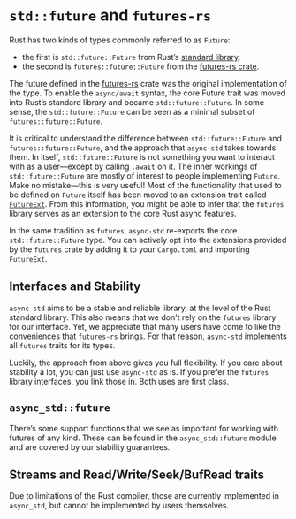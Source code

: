 # `std::future` and `futures-rs`

Rust has two kinds of types commonly referred to as `Future`: 


- the first is `std::future::Future` from Rust’s [standard library](https://doc.rust-lang.org/std/future/trait.Future.html). 
- the second is `futures::future::Future` from the [futures-rs crate](https://docs.rs/futures/0.3/futures/prelude/trait.Future.html). 

The future defined in the [futures-rs](https://docs.rs/futures/0.3/futures/prelude/trait.Future.html) crate was the original implementation of the type. To enable the `async/await` syntax, the core Future trait was moved into Rust’s standard library and became `std::future::Future`. In some sense, the `std::future::Future` can be seen as a minimal subset of `futures::future::Future`.

It is critical to understand the difference between `std::future::Future` and `futures::future::Future`, and the approach that `async-std` takes towards them. In itself, `std::future::Future` is not something you want to interact with as a user—except by calling `.await` on it. The inner workings of `std::future::Future` are mostly of interest to people implementing `Future`. Make no mistake—this is very useful! Most of the functionality that used to be defined on `Future` itself has been moved to an extension trait called [`FutureExt`](https://docs.rs/futures/0.3/futures/future/trait.FutureExt.html). From this information, you might be able to infer that the `futures` library serves as an extension to the core Rust async features.

In the same tradition as `futures`, `async-std` re-exports the core `std::future::Future` type. You can actively opt into the extensions provided by the `futures` crate by adding it to your `Cargo.toml` and importing `FutureExt`.

## Interfaces and Stability

 `async-std` aims to be a stable and reliable library, at the level of the Rust standard library. This also means that we don't rely on the `futures` library for our interface. Yet, we appreciate that many users have come to like the conveniences that `futures-rs` brings. For that reason, `async-std` implements all `futures` traits for its types.
 
 Luckily, the approach from above gives you full flexibility. If you care about stability a lot, you can just use `async-std` as is. If you prefer the `futures` library interfaces, you link those in. Both uses are first class.

## `async_std::future`

There’s some support functions that we see as important for working with futures of any kind. These can be found in the `async_std::future` module and are covered by our stability guarantees.

## Streams and Read/Write/Seek/BufRead traits

Due to limitations of the Rust compiler, those are currently implemented in `async_std`, but cannot be implemented by users themselves.
